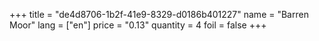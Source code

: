 +++
title = "de4d8706-1b2f-41e9-8329-d0186b401227"
name = "Barren Moor"
lang = ["en"]
price = "0.13"
quantity = 4
foil = false
+++
